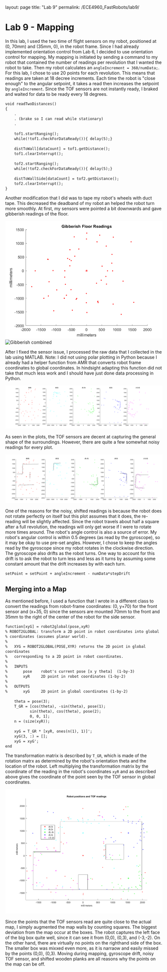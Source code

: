 layout: page
title: "Lab 9"
permalink: /ECE4960_FastRobots/lab9/

# Lab 9 - Mapping
In this lab, I used the two time of flight sensors on my robot, positioned at (0, 70mm) and (35mm, 0), in the robot frame. Since I had already implemented orientation control from Lab 6, I decided to use orientation control for mapping. My mapping is initiated by sending a command to my robot that contained the number of readings per revolution that I wanted the robot to take. Then my robot calculates an `angleIncrement = 360/numData;`. For this lab, I chose to use 20 points for each revolution. This means that readings are taken at 18 decree increments. Each time the robot is "close enough" to the angular setpoint, it takes a read then increases the setpoint by `angleIncrement`. Since the TOF sensors are not instantly ready, I braked and waited for data to be ready every 18 degrees. 

```
void readTwoDistances()
{
    .
    . (brake so I can read while stationary)
    .
    
    tof1.startRanging();
    while(!tof1.checkForDataReady()){ delay(5);}
    
    distToWall[dataCount] = tof1.getDistance();
    tof1.clearInterrupt();
    
    tof2.startRanging();
    while(!tof2.checkForDataReady()){ delay(5);}
    
    distToWallSide[dataCount] = tof2.getDistance();
    tof2.clearInterrupt();
}
```

Another modification that I did was to tape my robot's wheels with duct tape. This decreased the deadband of my robot an helped the robot turn more smoothly. At first, my sensors were pointed a bit downwards and gave gibberish readings of the floor. 

![Gibberish pic](assets/img/lab9/gibberish.png)
![Gibberish combined](assets/img/lab9/gibberishCombined.png)

After I fixed the sensor issue, I processed the raw data that I collected in the lab using MATLAB. Note: I did not using polar plotting in Python because I already had a helper function from AMR that converts robot frame coordinates to global coordinates. In hindsight adapting this function did not take that much less work and I should have just done data processing in Python.

![Individual Plots](assets/img/lab9/plotsIndividual.png)

As seen in the plots, the TOF sensors are decent at capturing the general shape of the surroundings. However, there are quite a few somewhat noisy readings for every plot. 

![Individual Plots Annotated](assets/img/lab9/plotsIndividual_annotated.PNG)

One of the reasons for the noisy, shifted readings is because the robot does not rotate perfectly on itself but this plot assumes that it does, the re-reading will be slightly affected. Since the robot travels about half a square after a full revolution, the readings will only get worse if I were to rotate more times around. The robot's angle control is also a source of error. My robot's angular control is within 0.5 degrees (as read by the gyroscope), so it may be okay to use pre-set angles. However, I chose to keep the angles read by the gyroscope since my robot rotates in the clockwise direction. The gyroscope also drifts as the robot turns. One way to account for this drift is to ask the robot to turn less and less as it turns by assuming some constant amount that the drift increases by with each turn. 

```
setPoint = setPoint + angleIncrement - numData*stepDrift
```

## Merging into a Map

As mentioned before, I used a function that I wrote in a different class to convert the readings from robot-frame coordinates: (0, y+70) for the front sensor and (x+35, 0) since the sensors are mounted 70mm to the front and 35mm to the right of the center of the robot for the side sensor. 

```
function[xyG] = robot2global(pose,xyR)
% ROBOT2GLOBAL: transform a 2D point in robot coordinates into global
% coordinates (assumes planar world).
% 
%   XYG = ROBOT2GLOBAL(POSE,XYR) returns the 2D point in global coordinates
%   corresponding to a 2D point in robot coordinates.
% 
%   INPUTS
%       pose    robot's current pose [x y theta]  (1-by-3)
%       xyR     2D point in robot coordinates (1-by-2)
% 
%   OUTPUTS
%       xyG     2D point in global coordinates (1-by-2)

    theta = pose(3);
    T_GR = [cos(theta), -sin(theta), pose(1);
           sin(theta), cos(theta), pose(2);
           0, 0, 1];
    n = (size(xyR));

    xyG = T_GR * [xyR, ones(n(1), 1)]';
    xyG(3, :) = [];    
    xyG = xyG';
end
```

The transformation matrix is described by `T_GR`, which is made of the rotation matrx as determined by the robot's orientation theta and the location of the robot. Left multiplying the transformation matrix by the coordinate of the reading in the robot's coordinates `xyR` and as described above gives the coordinate of the point seen by the TOF sensor in global coordinates.

![Merged Plots](assets/img/lab9/plotAll_map.png)

Since the points that the TOF sensors read are quite close to the actual map, I simply augmented the map walls by counting squares. The biggest deviation from the map occur at the boxes. The robot captures the left face of the big box quite well, since it can see it from (0,0), (0,3), and (-3,-2). On the other hand, there are virtually no points on the righthand side of the box. The smaller box was mixxed even more, as it is narraow and easily missed by the points (0,0), (0,3). Moving during mapping, gyroscope drift, noisy TOF sensor, and shifted wooden planks are all reasons why the points on the map can be off.